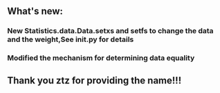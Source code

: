 ## What's new:  
### New Statistics.data.Data.setxs and setfs to change the data and the weight,See __init__.py for details
### Modified the mechanism for determining data equality
Thank you ztz for providing the name!!!
------------------------------------------------------------